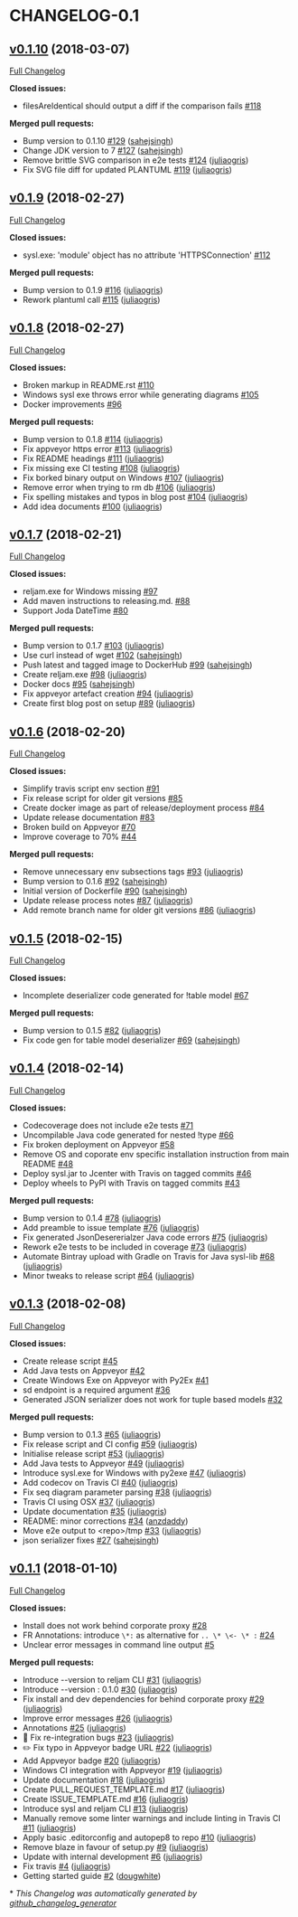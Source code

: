 # CHANGELOG-0.1

## [v0.1.10](https://github.com/anz-bank/sysl/tree/v0.1.10) (2018-03-07)

[Full Changelog](https://github.com/anz-bank/sysl/compare/v0.1.9...v0.1.10)

**Closed issues:**

- filesAreIdentical should output a diff if the comparison fails [\#118](https://github.com/anz-bank/sysl/issues/118)

**Merged pull requests:**

- Bump version to 0.1.10 [\#129](https://github.com/anz-bank/sysl/pull/129) ([sahejsingh](https://github.com/sahejsingh))
- Change JDK version to 7 [\#127](https://github.com/anz-bank/sysl/pull/127) ([sahejsingh](https://github.com/sahejsingh))
- Remove brittle SVG comparison in e2e tests [\#124](https://github.com/anz-bank/sysl/pull/124) ([juliaogris](https://github.com/juliaogris))
- Fix SVG file diff for updated PLANTUML [\#119](https://github.com/anz-bank/sysl/pull/119) ([juliaogris](https://github.com/juliaogris))

## [v0.1.9](https://github.com/anz-bank/sysl/tree/v0.1.9) (2018-02-27)

[Full Changelog](https://github.com/anz-bank/sysl/compare/v0.1.8...v0.1.9)

**Closed issues:**

- sysl.exe: 'module' object has no attribute 'HTTPSConnection' [\#112](https://github.com/anz-bank/sysl/issues/112)

**Merged pull requests:**

- Bump version to 0.1.9 [\#116](https://github.com/anz-bank/sysl/pull/116) ([juliaogris](https://github.com/juliaogris))
- Rework plantuml call [\#115](https://github.com/anz-bank/sysl/pull/115) ([juliaogris](https://github.com/juliaogris))

## [v0.1.8](https://github.com/anz-bank/sysl/tree/v0.1.8) (2018-02-27)

[Full Changelog](https://github.com/anz-bank/sysl/compare/v0.1.7...v0.1.8)

**Closed issues:**

- Broken markup in README.rst [\#110](https://github.com/anz-bank/sysl/issues/110)
- Windows sysl exe throws error while generating diagrams [\#105](https://github.com/anz-bank/sysl/issues/105)
- Docker improvements [\#96](https://github.com/anz-bank/sysl/issues/96)

**Merged pull requests:**

- Bump version to 0.1.8 [\#114](https://github.com/anz-bank/sysl/pull/114) ([juliaogris](https://github.com/juliaogris))
- Fix appveyor https error [\#113](https://github.com/anz-bank/sysl/pull/113) ([juliaogris](https://github.com/juliaogris))
- Fix README headings [\#111](https://github.com/anz-bank/sysl/pull/111) ([juliaogris](https://github.com/juliaogris))
- Fix missing exe CI testing [\#108](https://github.com/anz-bank/sysl/pull/108) ([juliaogris](https://github.com/juliaogris))
- Fix borked binary output on Windows [\#107](https://github.com/anz-bank/sysl/pull/107) ([juliaogris](https://github.com/juliaogris))
- Remove error when trying to rm db [\#106](https://github.com/anz-bank/sysl/pull/106) ([juliaogris](https://github.com/juliaogris))
- Fix spelling mistakes and typos in blog post [\#104](https://github.com/anz-bank/sysl/pull/104) ([juliaogris](https://github.com/juliaogris))
- Add idea documents [\#100](https://github.com/anz-bank/sysl/pull/100) ([juliaogris](https://github.com/juliaogris))

## [v0.1.7](https://github.com/anz-bank/sysl/tree/v0.1.7) (2018-02-21)

[Full Changelog](https://github.com/anz-bank/sysl/compare/v0.1.6...v0.1.7)

**Closed issues:**

- reljam.exe for Windows missing [\#97](https://github.com/anz-bank/sysl/issues/97)
- Add maven instructions to releasing.md. [\#88](https://github.com/anz-bank/sysl/issues/88)
- Support Joda DateTime [\#80](https://github.com/anz-bank/sysl/issues/80)

**Merged pull requests:**

- Bump version to 0.1.7 [\#103](https://github.com/anz-bank/sysl/pull/103) ([juliaogris](https://github.com/juliaogris))
- Use curl instead of wget [\#102](https://github.com/anz-bank/sysl/pull/102) ([sahejsingh](https://github.com/sahejsingh))
- Push latest and tagged image to DockerHub [\#99](https://github.com/anz-bank/sysl/pull/99) ([sahejsingh](https://github.com/sahejsingh))
- Create reljam.exe  [\#98](https://github.com/anz-bank/sysl/pull/98) ([juliaogris](https://github.com/juliaogris))
- Docker docs [\#95](https://github.com/anz-bank/sysl/pull/95) ([sahejsingh](https://github.com/sahejsingh))
- Fix appveyor artefact creation [\#94](https://github.com/anz-bank/sysl/pull/94) ([juliaogris](https://github.com/juliaogris))
- Create first blog post on setup [\#89](https://github.com/anz-bank/sysl/pull/89) ([juliaogris](https://github.com/juliaogris))

## [v0.1.6](https://github.com/anz-bank/sysl/tree/v0.1.6) (2018-02-20)

[Full Changelog](https://github.com/anz-bank/sysl/compare/v0.1.5...v0.1.6)

**Closed issues:**

- Simplify travis script env section [\#91](https://github.com/anz-bank/sysl/issues/91)
- Fix release script for older git versions [\#85](https://github.com/anz-bank/sysl/issues/85)
- Create docker image as part of release/deployment process [\#84](https://github.com/anz-bank/sysl/issues/84)
- Update release documentation [\#83](https://github.com/anz-bank/sysl/issues/83)
- Broken build on Appveyor [\#70](https://github.com/anz-bank/sysl/issues/70)
- Improve coverage to 70% [\#44](https://github.com/anz-bank/sysl/issues/44)

**Merged pull requests:**

- Remove unnecessary env subsections tags [\#93](https://github.com/anz-bank/sysl/pull/93) ([juliaogris](https://github.com/juliaogris))
- Bump version to 0.1.6 [\#92](https://github.com/anz-bank/sysl/pull/92) ([sahejsingh](https://github.com/sahejsingh))
- Initial version of Dockerfile [\#90](https://github.com/anz-bank/sysl/pull/90) ([sahejsingh](https://github.com/sahejsingh))
- Update release process notes [\#87](https://github.com/anz-bank/sysl/pull/87) ([juliaogris](https://github.com/juliaogris))
- Add remote branch name for older git versions [\#86](https://github.com/anz-bank/sysl/pull/86) ([juliaogris](https://github.com/juliaogris))

## [v0.1.5](https://github.com/anz-bank/sysl/tree/v0.1.5) (2018-02-15)

[Full Changelog](https://github.com/anz-bank/sysl/compare/v0.1.4...v0.1.5)

**Closed issues:**

- Incomplete deserializer code generated for !table model [\#67](https://github.com/anz-bank/sysl/issues/67)

**Merged pull requests:**

- Bump version to 0.1.5 [\#82](https://github.com/anz-bank/sysl/pull/82) ([juliaogris](https://github.com/juliaogris))
- Fix code gen for table model deserializer [\#69](https://github.com/anz-bank/sysl/pull/69) ([sahejsingh](https://github.com/sahejsingh))

## [v0.1.4](https://github.com/anz-bank/sysl/tree/v0.1.4) (2018-02-14)

[Full Changelog](https://github.com/anz-bank/sysl/compare/v0.1.3...v0.1.4)

**Closed issues:**

- Codecoverage does not include e2e tests [\#71](https://github.com/anz-bank/sysl/issues/71)
- Uncompilable Java code generated for nested !type [\#66](https://github.com/anz-bank/sysl/issues/66)
- Fix broken deployment on Appveyor [\#58](https://github.com/anz-bank/sysl/issues/58)
- Remove OS and coporate env specific installation instruction from main README [\#48](https://github.com/anz-bank/sysl/issues/48)
- Deploy sysl.jar to Jcenter with Travis on tagged commits [\#46](https://github.com/anz-bank/sysl/issues/46)
- Deploy wheels to PyPI with Travis on tagged commits [\#43](https://github.com/anz-bank/sysl/issues/43)

**Merged pull requests:**

- Bump version to 0.1.4 [\#78](https://github.com/anz-bank/sysl/pull/78) ([juliaogris](https://github.com/juliaogris))
- Add preamble to issue template [\#76](https://github.com/anz-bank/sysl/pull/76) ([juliaogris](https://github.com/juliaogris))
- Fix generated JsonDesererialzer Java code errors [\#75](https://github.com/anz-bank/sysl/pull/75) ([juliaogris](https://github.com/juliaogris))
- Rework e2e tests to be included in coverage [\#73](https://github.com/anz-bank/sysl/pull/73) ([juliaogris](https://github.com/juliaogris))
- Automate Bintray upload with Gradle on Travis for Java sysl-lib [\#68](https://github.com/anz-bank/sysl/pull/68) ([juliaogris](https://github.com/juliaogris))
- Minor tweaks to release script [\#64](https://github.com/anz-bank/sysl/pull/64) ([juliaogris](https://github.com/juliaogris))

## [v0.1.3](https://github.com/anz-bank/sysl/tree/v0.1.3) (2018-02-08)

[Full Changelog](https://github.com/anz-bank/sysl/compare/v0.1.1...v0.1.3)

**Closed issues:**

- Create release script [\#45](https://github.com/anz-bank/sysl/issues/45)
- Add Java tests on Appveyor [\#42](https://github.com/anz-bank/sysl/issues/42)
- Create Windows Exe on Appveyor with Py2Ex [\#41](https://github.com/anz-bank/sysl/issues/41)
- sd endpoint is a required argument [\#36](https://github.com/anz-bank/sysl/issues/36)
- Generated JSON serializer does not work for tuple based models [\#32](https://github.com/anz-bank/sysl/issues/32)

**Merged pull requests:**

- Bump version to 0.1.3 [\#65](https://github.com/anz-bank/sysl/pull/65) ([juliaogris](https://github.com/juliaogris))
- Fix release script and CI config [\#59](https://github.com/anz-bank/sysl/pull/59) ([juliaogris](https://github.com/juliaogris))
- Initialise release script [\#53](https://github.com/anz-bank/sysl/pull/53) ([juliaogris](https://github.com/juliaogris))
- Add Java tests to Appveyor [\#49](https://github.com/anz-bank/sysl/pull/49) ([juliaogris](https://github.com/juliaogris))
- Introduce sysl.exe for Windows with py2exe [\#47](https://github.com/anz-bank/sysl/pull/47) ([juliaogris](https://github.com/juliaogris))
- Add codecov on Travis CI [\#40](https://github.com/anz-bank/sysl/pull/40) ([juliaogris](https://github.com/juliaogris))
- Fix seq diagram parameter parsing [\#38](https://github.com/anz-bank/sysl/pull/38) ([juliaogris](https://github.com/juliaogris))
- Travis CI using OSX [\#37](https://github.com/anz-bank/sysl/pull/37) ([juliaogris](https://github.com/juliaogris))
- Update documentation [\#35](https://github.com/anz-bank/sysl/pull/35) ([juliaogris](https://github.com/juliaogris))
- README: minor corrections [\#34](https://github.com/anz-bank/sysl/pull/34) ([anzdaddy](https://github.com/anzdaddy))
- Move e2e output to \<repo\>/tmp [\#33](https://github.com/anz-bank/sysl/pull/33) ([juliaogris](https://github.com/juliaogris))
- json serializer fixes [\#27](https://github.com/anz-bank/sysl/pull/27) ([sahejsingh](https://github.com/sahejsingh))

## [v0.1.1](https://github.com/anz-bank/sysl/tree/v0.1.1) (2018-01-10)

[Full Changelog](https://github.com/anz-bank/sysl/compare/5639841c71db508cd92a95564bb20e9d86c784db...v0.1.1)

**Closed issues:**

- Install does not work behind corporate proxy [\#28](https://github.com/anz-bank/sysl/issues/28)
- FR Annotations: introduce `\*:` as alternative for `.. \* \<- \* :` [\#24](https://github.com/anz-bank/sysl/issues/24)
- Unclear error messages in command line output [\#5](https://github.com/anz-bank/sysl/issues/5)

**Merged pull requests:**

- Introduce --version to reljam CLI [\#31](https://github.com/anz-bank/sysl/pull/31) ([juliaogris](https://github.com/juliaogris))
- Introduce --version : 0.1.0 [\#30](https://github.com/anz-bank/sysl/pull/30) ([juliaogris](https://github.com/juliaogris))
- Fix install and dev dependencies for behind corporate proxy [\#29](https://github.com/anz-bank/sysl/pull/29) ([juliaogris](https://github.com/juliaogris))
- Improve error messages [\#26](https://github.com/anz-bank/sysl/pull/26) ([juliaogris](https://github.com/juliaogris))
- Annotations [\#25](https://github.com/anz-bank/sysl/pull/25) ([juliaogris](https://github.com/juliaogris))
- :bug: Fix re-integration bugs [\#23](https://github.com/anz-bank/sysl/pull/23) ([juliaogris](https://github.com/juliaogris))
- :pencil2: Fix typo in Appveyor badge URL [\#22](https://github.com/anz-bank/sysl/pull/22) ([juliaogris](https://github.com/juliaogris))
- Add Appveyor badge [\#20](https://github.com/anz-bank/sysl/pull/20) ([juliaogris](https://github.com/juliaogris))
- Windows CI integration with Appveyor [\#19](https://github.com/anz-bank/sysl/pull/19) ([juliaogris](https://github.com/juliaogris))
- Update documentation [\#18](https://github.com/anz-bank/sysl/pull/18) ([juliaogris](https://github.com/juliaogris))
- Create PULL\_REQUEST\_TEMPLATE.md [\#17](https://github.com/anz-bank/sysl/pull/17) ([juliaogris](https://github.com/juliaogris))
- Create ISSUE\_TEMPLATE.md [\#16](https://github.com/anz-bank/sysl/pull/16) ([juliaogris](https://github.com/juliaogris))
- Introduce sysl and reljam CLI [\#13](https://github.com/anz-bank/sysl/pull/13) ([juliaogris](https://github.com/juliaogris))
- Manually remove some linter warnings and include linting in Travis CI [\#11](https://github.com/anz-bank/sysl/pull/11) ([juliaogris](https://github.com/juliaogris))
- Apply basic .editorconfig and autopep8 to repo [\#10](https://github.com/anz-bank/sysl/pull/10) ([juliaogris](https://github.com/juliaogris))
- Remove blaze in favour of setup.py [\#9](https://github.com/anz-bank/sysl/pull/9) ([juliaogris](https://github.com/juliaogris))
- Update with internal development [\#6](https://github.com/anz-bank/sysl/pull/6) ([juliaogris](https://github.com/juliaogris))
- Fix travis [\#4](https://github.com/anz-bank/sysl/pull/4) ([juliaogris](https://github.com/juliaogris))
- Getting started guide [\#2](https://github.com/anz-bank/sysl/pull/2) ([dougwhite](https://github.com/dougwhite))



\* *This Changelog was automatically generated by [github_changelog_generator](https://github.com/github-changelog-generator/github-changelog-generator)*
